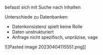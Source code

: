 befasst sich mit Suche nach Inhalten

Unterschiede zu Datenbanken:
- Datenkonsistenz spielt keine Rolle
- Daten unstrukturiert
- Anfrage nicht spezifisch, unpräzise, vage

![[Pasted image 20230404115551.png]]